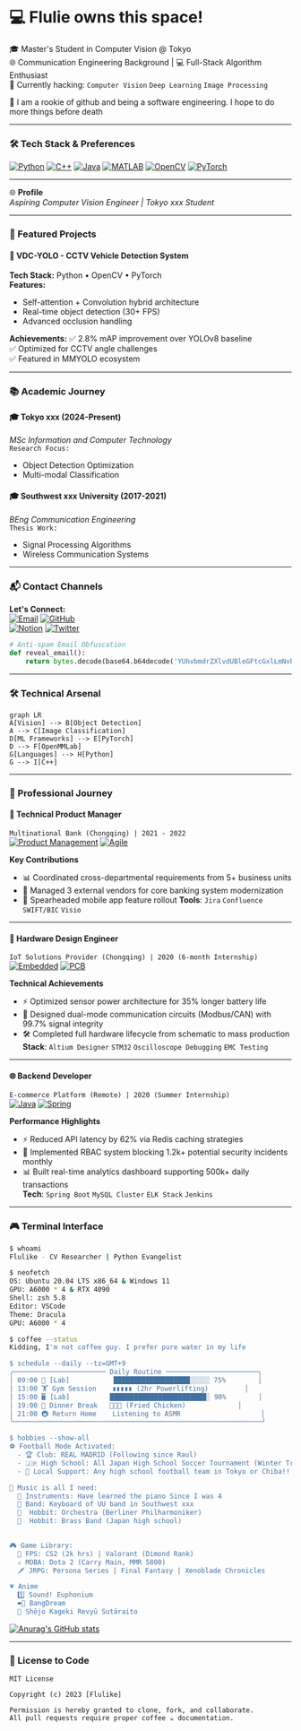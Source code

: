 # 💻 Flulie owns this space!

🎓 Master's Student in Computer Vision @ Tokyo  
🌐 Communication Engineering Background | 💻 Full-Stack Algorithm Enthusiast  
🔭 Currently hacking: `Computer Vision` `Deep Learning` `Image Processing`

👨 I am a rookie of github and being a software engineering. I hope to do more things before death

---

### 🛠️ Tech Stack & Preferences
[![Python](https://img.shields.io/badge/-Python-3776AB?logo=python&style=for-the-badge&logoColor=white)](https://www.python.org/)
[![C++](https://img.shields.io/badge/-C++-00599C?logo=c%2B%2B&style=for-the-badge)](https://isocpp.org/)
[![Java](https://img.shields.io/badge/-Java-007396?logo=java&style=for-the-badge)](https://www.java.com/)
[![MATLAB](https://img.shields.io/badge/-MATLAB-0076A8?logo=mathworks&style=for-the-badge)](https://www.mathworks.com/)
[![OpenCV](https://img.shields.io/badge/-OpenCV-5C3EE8?logo=opencv&style=for-the-badge)](https://opencv.org/)
[![PyTorch](https://img.shields.io/badge/-PyTorch-EE4C2C?logo=pytorch&style=for-the-badge)](https://pytorch.org/)

---


🌐 **Profile**  
*Aspiring Computer Vision Engineer | Tokyo xxx Student*

---

### 🌱 Featured Projects

#### 🚗 VDC-YOLO - CCTV Vehicle Detection System
**Tech Stack:** Python • OpenCV • PyTorch  
**Features:** 
- Self-attention + Convolution hybrid architecture
- Real-time object detection (30+ FPS)
- Advanced occlusion handling

**Achievements:**
✅ 2.8% mAP improvement over YOLOv8 baseline  
✅ Optimized for CCTV angle challenges  
✅ Featured in MMYOLO ecosystem

---

### 📚 Academic Journey

#### 🎓 **Tokyo xxx** (2024-Present)  
*MSc Information and Computer Technology*  
`Research Focus:`  
- Object Detection Optimization  
- Multi-modal Classification

#### 🎓 **Southwest xxx University** (2017-2021)  
*BEng Communication Engineering*  
`Thesis Work:`  
- Signal Processing Algorithms  
- Wireless Communication Systems

---

### 📬 Contact Channels

**Let's Connect:**  
[![Email](https://img.shields.io/badge/-📧_Email-%23EA4335?style=flat-square)](mailto:azhangzhangflulike@gmail.com) 
[![GitHub](https://img.shields.io/badge/-🐙_GitHub-%23181717?style=flat-square)](https://github.com/Flulike)  
[![Notion](https://img.shields.io/badge/-💼_Notion_Portfolio-%23000000?style=flat-square)](https://www.notion.so/06f114ea10e2462f8a4703da39604450)
[![Twitter](https://img.shields.io/badge/-📱_Twitter-%231DA1F2?style=flat-square)](https://x.com/gyp990530)

```python
# Anti-spam Email Obfuscation
def reveal_email():
    return bytes.decode(base64.b64decode('YUhvbmdrZXlvdUBleGFtcGxlLmNvbQ=='), 'utf-8')
```

---

### 🛠️ Technical Arsenal
```mermaid
graph LR
A[Vision] --> B[Object Detection]
A --> C[Image Classification]
D[ML Frameworks] --> E[PyTorch]
D --> F[OpenMMLab]
G[Languages] --> H[Python]
G --> I[C++]
```
---
### 👷 Professional Journey

#### 🏦 **Technical Product Manager**  
`Multinational Bank (Chongqing) | 2021 - 2022`  
[![Product Management](https://img.shields.io/badge/-Product_Mgmt-FF6F61?logo=atlassian&style=flat-square)](https://www.atlassian.com/) 
[![Agile](https://img.shields.io/badge/-Agile-00968F?logo=agile&style=flat-square)]()

**Key Contributions**  
- 📊 Coordinated cross-departmental requirements from 5+ business units  
- 🤝 Managed 3 external vendors for core banking system modernization  
- 🚀 Spearheaded mobile app feature rollout 
**Tools**: `Jira` `Confluence` `SWIFT/BIC` `Visio`

---

#### 🔌 **Hardware Design Engineer**  
`IoT Solutions Provider (Chongqing) | 2020 (6-month Internship)`  
[![Embedded](https://img.shields.io/badge/-Embedded-044F88?logo=raspberry-pi&style=flat-square)](https://www.arm.com/) 
[![PCB](https://img.shields.io/badge/-PCB-8A2BE2?logo=altium-designer&style=flat-square)]()

**Technical Achievements**  
- ⚡ Optimized sensor power architecture for 35% longer battery life  
- 📡 Designed dual-mode communication circuits (Modbus/CAN) with 99.7% signal integrity  
- 🛠️ Completed full hardware lifecycle from schematic to mass production  
**Stack**: `Altium Designer` `STM32` `Oscilloscope Debugging` `EMC Testing`

---

#### 🌐 **Backend Developer**  
`E-commerce Platform (Remote) | 2020 (Summer Internship)`  
[![Java](https://img.shields.io/badge/-Java-007396?logo=java&style=flat-square)](https://www.java.com/) 
[![Spring](https://img.shields.io/badge/-Spring-6DB33F?logo=spring&style=flat-square)](https://spring.io/)

**Performance Highlights**  
- ⚡ Reduced API latency by 62% via Redis caching strategies  
- 🔐 Implemented RBAC system blocking 1.2k+ potential security incidents monthly  
- 📊 Built real-time analytics dashboard supporting 500k+ daily transactions  
**Tech**: `Spring Boot` `MySQL Cluster` `ELK Stack` `Jenkins`

---
### 🎮 Terminal Interface
```bash
$ whoami
Flulike - CV Researcher | Python Evangelist

$ neofetch
OS: Ubuntu 20.04 LTS x86_64 & Windows 11
GPU: A6000 * 4 & RTX 4090
Shell: zsh 5.8 
Editor: VSCode 
Theme: Dracula
GPU: A6000 * 4

$ coffee --status
Kidding, I'm not coffee guy. I prefer pure water in my life

$ schedule --daily --tz=GMT+9
╭─────────────────────── Daily Routine ───────────────────────╮
│ 09:00 🧪 [Lab]           ███████████████████░░░░░ 75%        │
│ 13:00 🏋️ Gym Session    ▮▮▮▮▮ (2hr Powerlifting)         │
│ 15:00 🖥️ [Lab]          ████████████████████████░ 90%        │
│ 19:00 🍜 Dinner Break   🍣🍚🥢 (Fried Chicken)             │
│ 21:00 🚇 Return Home    Listening to ASMR                    │
╰──────────────────────────────────────────────────────────────╯

$ hobbies --show-all
⚽ Football Mode Activated:
  - 🏆 Club: REAL MADRID (Following since Raul)
  - 🇯🇵 High School: All Japan High School Soccer Tournament (Winter Tradition)
  - 🎌 Local Support: Any high school football team in Tokyo or Chiba!!!

🎵 Music is all I need:
  🎹 Instruments: Have learned the piano Since I was 4
  🎹 Band: Keyboard of UU band in Southwest xxx
  🎻  Hobbit: Orchestra (Berliner Philharmoniker)
  🎷  Hobbit: Brass Band (Japan high school)
  

🎮 Game Library:
  🔫 FPS: CS2 (2k hrs) | Valorant (Dimond Rank)
  ⚔️ MOBA: Dota 2 (Carry Main, MMR 5800)
  🗡️ JRPG: Persona Series | Final Fantasy | Xenoblade Chronicles

💗 Anime
  1️⃣ Sound! Euphonium
  ❤️‍🔥 BangDream
  💝 Shōjo Kageki Revyū Sutāraito


```

[![Anurag's GitHub stats](https://github-readme-stats.vercel.app/api?username=Flulike&count_private=true&show_icons=true&theme=shadow_red)](https://github.com/anuraghazra/github-readme-stats)

---

### 📜 License to Code
```
MIT License

Copyright (c) 2023 [Flulike]

Permission is hereby granted to clone, fork, and collaborate.
All pull requests require proper coffee ☕ documentation.

